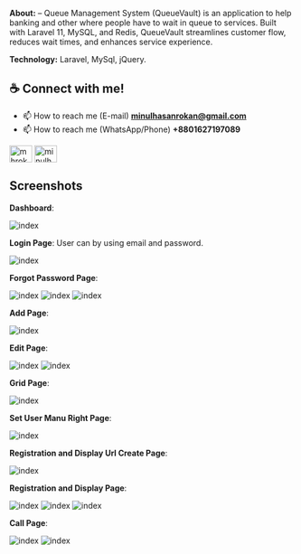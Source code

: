 <p><b>About:</b> – Queue Management System (QueueVault) is an application to help banking and other where people have to wait in queue to services. Built with Laravel 11, MySQL, and Redis, QueueVault streamlines customer flow, reduces wait times, and enhances service experience.</p>

<p><b>Technology:</b> Laravel, MySql, jQuery.</p>

<h2>☕ Connect with me!</h2>

- 📫 How to reach me (E-mail) **minulhasanrokan@gmail.com**
- 📫 How to reach me (WhatsApp/Phone) **+8801627197089**

<p align="left">
<a href="https://linkedin.com/in/mhrokan" target="blank"><img align="center" src="https://raw.githubusercontent.com/rahuldkjain/github-profile-readme-generator/master/src/images/icons/Social/linked-in-alt.svg" alt="mhrokan" height="30" width="40" /></a>
<a href="https://fb.com/minulhasan.cse" target="blank"><img align="center" src="https://raw.githubusercontent.com/rahuldkjain/github-profile-readme-generator/master/src/images/icons/Social/facebook.svg" alt="minulhasan.cse" height="30" width="40" /></a>
</p>

## Screenshots

**Dashboard**:

![index](https://github.com/minulhasanrokan/QueueVault/blob/main/public/dummyimage/dashboard.png)

**Login Page**: User can by using email and password.

![index](https://github.com/minulhasanrokan/QueueVault/blob/main/public/dummyimage/login.png)

**Forgot Password Page**:

![index](https://github.com/minulhasanrokan/QueueVault/blob/main/public/dummyimage/forgot-password.png)
![index](https://github.com/minulhasanrokan/QueueVault/blob/main/public/dummyimage/forgot-password01.png)
![index](https://github.com/minulhasanrokan/QueueVault/blob/main/public/dummyimage/reset-password.png)

**Add Page**:

![index](https://github.com/minulhasanrokan/QueueVault/blob/main/public/dummyimage/Add.png)

**Edit Page**:

![index](https://github.com/minulhasanrokan/QueueVault/blob/main/public/dummyimage/edit.png)
![index](https://github.com/minulhasanrokan/QueueVault/blob/main/public/dummyimage/save_alert.png)

**Grid Page**:

![index](https://github.com/minulhasanrokan/QueueVault/blob/main/public/dummyimage/grid.png)

**Set User Manu Right Page**:

![index](https://github.com/minulhasanrokan/QueueVault/blob/main/public/dummyimage/set_menu_right.png)

**Registration and Display Url Create Page**:

![index](https://github.com/minulhasanrokan/QueueVault/blob/main/public/dummyimage/create_reg_url.png)

**Registration and Display Page**:

![index](https://github.com/minulhasanrokan/QueueVault/blob/main/public/dummyimage/reg_page.png)
![index](https://github.com/minulhasanrokan/QueueVault/blob/main/public/dummyimage/display.png)
![index](https://github.com/minulhasanrokan/QueueVault/blob/main/public/dummyimage/token.png)

**Call Page**:

![index](https://github.com/minulhasanrokan/QueueVault/blob/main/public/dummyimage/call_page.png)
![index](https://github.com/minulhasanrokan/QueueVault/blob/main/public/dummyimage/calllist.png)
